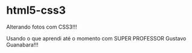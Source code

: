 # html5-css3
Alterando fotos com CSS3!!!

Usando o que aprendi até o momento com SUPER PROFESSOR Gustavo Guanabara!!!

